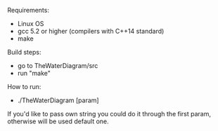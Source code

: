 Requirements:
- Linux OS
- gcc 5.2 or higher (compilers with C++14 standard)
- make

Build steps:
- go to TheWaterDiagram/src
- run "make"

How to run:
  - ./TheWaterDiagram [param]

  If you'd like to pass own string you could do it through the first param, 
otherwise will be used default one.
